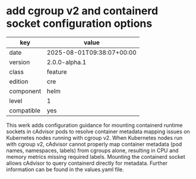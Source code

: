 [//]: # (werk v2)
# add cgroup v2 and containerd socket configuration options

key        | value
---------- | ---
date       | 2025-08-01T09:38:07+00:00
version    | 2.0.0-alpha.1
class      | feature
edition    | cre
component  | helm
level      | 1
compatible | yes

This werk adds configuration guidance for mounting containerd runtime sockets in cAdvisor pods to resolve
container metadata mapping issues on Kubernetes nodes running with cgroup v2.
When Kubernetes nodes run with cgroup v2, cAdvisor cannot properly map container metadata
(pod names, namespaces, labels) from cgroups alone, resulting in CPU and memory metrics missing
required labels. Mounting the containerd socket allows cAdvisor to query containerd directly for
metadata. Further information can be found in the values.yaml file.
